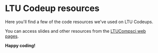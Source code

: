 # LTU Codeup resources

Here you'll find a few of the code resources we've used on LTU Codeups.

You can access slides and other resources from the [LTUCompsci web pages](https://cspublic.z13.web.core.windows.net/index.html).

**Happy coding!**
